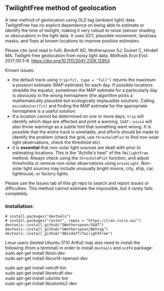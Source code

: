## TwilightFree method of geolocation

A new method of geolocation using GLS tag (ambient light) data. TwilightFree has no explicit dependence on being able to estimate or identify the time of twilight, making it very robust to noise (sensor shading or obscuration) in the light data. It uses SST, plausible movement, land/sea masks, and fixes at known locations to improve position estimates.

Please cite (and read in full):
Bindoff AD, Wotherspoon SJ, Guinet C, Hindell MA. Twilight-free geolocation from noisy light data. *Methods Ecol Evol.* 2017;00:1–9. https://doi.org/10.1111/2041-210X.12953  

Known issues:  
- the default track using `trip(fit, type = "full")` returns the maximum *a posteori* estimate (MAP estimate) for each day. If possible locations straddle the equator, sometimes the MAP estimate for a particularly day is obviously in the wrong hemisphere (the algorithm picks a mathematically plausible but ecologically implausible solution). Calling `essieRaster(fit)` and finding the MAP estimate for the appropriate hemisphere is a useful solution.  
- if a location cannot be determined on one or more days, `trip` will identify which days are affected and print a warning. `SGAT::essie` will also throw warnings as a subtle hint that something went wrong. It is possible that the entire track is unreliable, and efforts should be made to identify the problem (check the grid, use `thresholdPlot` to find non-solar light observations, check the threshold etc)  
- it is **essential** that non-solar light sources are dealt with prior to estimating locations. This is the "Achille's heel" of the `TWilightFree` method. Always check using the `thresholdPlot` function, and adjust thresholds or remove non-solar observations using `eraseLight`. Non-solar light sources may include unusually bright moons, city, ship, car, lighthouse, or factory lights.  

Please use the Issues tab of this git repo to search and report issues or difficulties. This method cannot estimate the impossible, but it rarely fails completely.  


### Installation:  

`# install.packages("devtools")`  
`# install.packages("raster", repos = "https://cran.csiro.au/")`  
`devtools::install_github("SWotherspoon/SGAT")`  
`devtools::install_github("SWotherspoon/BAStag")`  
`devtools::install_github("ABindoff/TwilightFree")`  



Linux users (tested Ubuntu 17.10 Artful) may also need to install the following (from a terminal) in order to install `devtools` and `ncdf4` package:  
sudo apt-get install libssl-dev  
sudo apt-get install libcurl4-openssl-dev  

sudo apt-get install netcdf-bin  
sudo apt-get install libnetcdf-dev  
sudo apt-get install udunits-bin  
sudo apt-get install libudunits2-dev  


